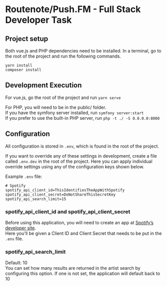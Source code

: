 # Routenote/Push.FM - Full Stack Developer Task

## Project setup

Both vue.js and PHP dependencies need to be installed. In a terminal, go to the root of the project and run the following commands.

```
yarn install
composer install
```

## Development Execution

For vue.js, go the root of the project and run `yarn serve`

For PHP, you will need to be in the public/ folder.\
If you have the symfony server installed, run `symfony server:start`\
If you prefer to use the built-in PHP server, run `php -t ./ -S 0.0.0.0:8000`

## Configuration

All configuration is stored in `.env`, which is found in the root of the project.

If you want to override any of these settings in development, create a file called `.env.dev` in the root of the project. Here you can apply individual override settings using any of the configuration keys shown below.


Example `.env` file:
```env
# Spotify
spotify_api_client_id=ThisIdentifiesTheAppWithSpotify
spotify_api_client_secret=DoNotShareThisSecretKey
spotify_api_search_limit=15
```

### spotify_api_client_id and spotify_api_client_secret
Before using this application, you will need to create an app at [Spotify’s developer site](https://developer.spotify.com/web-api/).\
Here you'll be given a Client ID and Client Secret that needs to be put in the `.env` file.

### spotify_api_search_limit
Default: 10\
You can set how many results are returned in the artist search by configuring this option. If one is not set, the application will default back to 10
